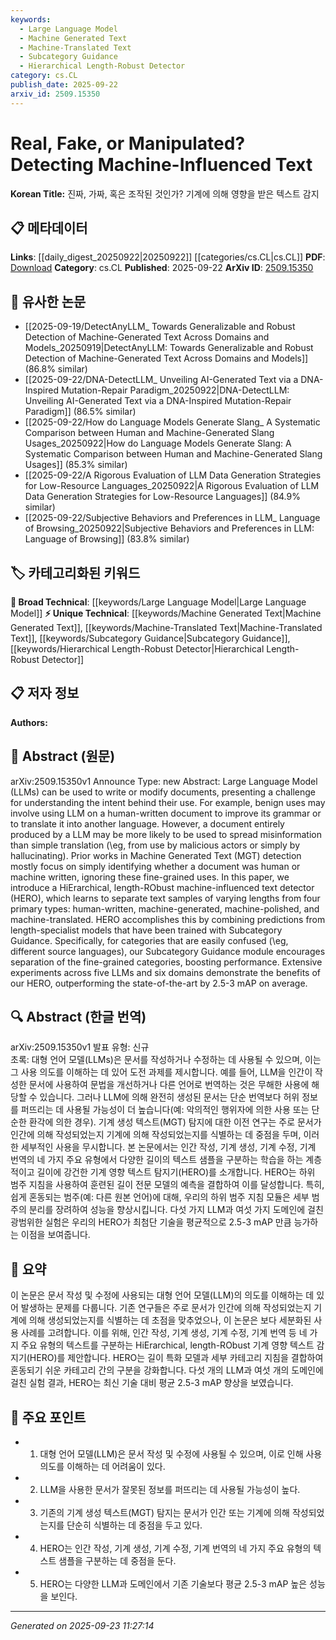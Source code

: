 ```yaml
---
keywords:
  - Large Language Model
  - Machine Generated Text
  - Machine-Translated Text
  - Subcategory Guidance
  - Hierarchical Length-Robust Detector
category: cs.CL
publish_date: 2025-09-22
arxiv_id: 2509.15350
---
```


<!-- KEYWORD_LINKING_METADATA:
{
  "processed_timestamp": "2025-09-23T11:27:14.289044",
  "vocabulary_version": "1.0",
  "selected_keywords": [
    "Large Language Model",
    "Machine Generated Text",
    "Machine-Translated Text",
    "Subcategory Guidance",
    "Hierarchical Length-Robust Detector"
  ],
  "rejected_keywords": [],
  "similarity_scores": {
    "Large Language Model": 0.85,
    "Machine Generated Text": 0.78,
    "Machine-Translated Text": 0.7,
    "Subcategory Guidance": 0.72,
    "Hierarchical Length-Robust Detector": 0.77
  },
  "extraction_method": "AI_prompt_based",
  "budget_applied": true,
  "candidates_json": {
    "candidates": [
      {
        "surface": "Large Language Model",
        "canonical": "Large Language Model",
        "aliases": [
          "LLM"
        ],
        "category": "broad_technical",
        "rationale": "Large Language Models are central to the paper's focus on machine-influenced text detection.",
        "novelty_score": 0.45,
        "connectivity_score": 0.88,
        "specificity_score": 0.65,
        "link_intent_score": 0.85
      },
      {
        "surface": "Machine Generated Text",
        "canonical": "Machine Generated Text",
        "aliases": [
          "MGT"
        ],
        "category": "unique_technical",
        "rationale": "The paper specifically addresses the detection of text generated by machines, making it a unique focus.",
        "novelty_score": 0.7,
        "connectivity_score": 0.65,
        "specificity_score": 0.8,
        "link_intent_score": 0.78
      },
      {
        "surface": "Machine-Translated Text",
        "canonical": "Machine-Translated Text",
        "aliases": [],
        "category": "unique_technical",
        "rationale": "Machine-translated text is a specific category analyzed in the paper, relevant for distinguishing text types.",
        "novelty_score": 0.65,
        "connectivity_score": 0.6,
        "specificity_score": 0.75,
        "link_intent_score": 0.7
      },
      {
        "surface": "Subcategory Guidance",
        "canonical": "Subcategory Guidance",
        "aliases": [],
        "category": "unique_technical",
        "rationale": "This is a novel technique introduced in the paper to improve text classification accuracy.",
        "novelty_score": 0.8,
        "connectivity_score": 0.55,
        "specificity_score": 0.85,
        "link_intent_score": 0.72
      },
      {
        "surface": "Hierarchical Length-Robust Detector",
        "canonical": "Hierarchical Length-Robust Detector",
        "aliases": [
          "HERO"
        ],
        "category": "unique_technical",
        "rationale": "HERO is a new model introduced in the paper for detecting machine-influenced text.",
        "novelty_score": 0.75,
        "connectivity_score": 0.6,
        "specificity_score": 0.8,
        "link_intent_score": 0.77
      }
    ],
    "ban_list_suggestions": [
      "document",
      "performance",
      "experiment"
    ]
  },
  "decisions": [
    {
      "candidate_surface": "Large Language Model",
      "resolved_canonical": "Large Language Model",
      "decision": "linked",
      "scores": {
        "novelty": 0.45,
        "connectivity": 0.88,
        "specificity": 0.65,
        "link_intent": 0.85
      }
    },
    {
      "candidate_surface": "Machine Generated Text",
      "resolved_canonical": "Machine Generated Text",
      "decision": "linked",
      "scores": {
        "novelty": 0.7,
        "connectivity": 0.65,
        "specificity": 0.8,
        "link_intent": 0.78
      }
    },
    {
      "candidate_surface": "Machine-Translated Text",
      "resolved_canonical": "Machine-Translated Text",
      "decision": "linked",
      "scores": {
        "novelty": 0.65,
        "connectivity": 0.6,
        "specificity": 0.75,
        "link_intent": 0.7
      }
    },
    {
      "candidate_surface": "Subcategory Guidance",
      "resolved_canonical": "Subcategory Guidance",
      "decision": "linked",
      "scores": {
        "novelty": 0.8,
        "connectivity": 0.55,
        "specificity": 0.85,
        "link_intent": 0.72
      }
    },
    {
      "candidate_surface": "Hierarchical Length-Robust Detector",
      "resolved_canonical": "Hierarchical Length-Robust Detector",
      "decision": "linked",
      "scores": {
        "novelty": 0.75,
        "connectivity": 0.6,
        "specificity": 0.8,
        "link_intent": 0.77
      }
    }
  ]
}
-->

# Real, Fake, or Manipulated? Detecting Machine-Influenced Text

**Korean Title:** 진짜, 가짜, 혹은 조작된 것인가? 기계에 의해 영향을 받은 텍스트 감지

## 📋 메타데이터

**Links**: [[daily_digest_20250922|20250922]] [[categories/cs.CL|cs.CL]]
**PDF**: [Download](https://arxiv.org/pdf/2509.15350.pdf)
**Category**: cs.CL
**Published**: 2025-09-22
**ArXiv ID**: [2509.15350](https://arxiv.org/abs/2509.15350)

## 🔗 유사한 논문
- [[2025-09-19/DetectAnyLLM_ Towards Generalizable and Robust Detection of Machine-Generated Text Across Domains and Models_20250919|DetectAnyLLM: Towards Generalizable and Robust Detection of Machine-Generated Text Across Domains and Models]] (86.8% similar)
- [[2025-09-22/DNA-DetectLLM_ Unveiling AI-Generated Text via a DNA-Inspired Mutation-Repair Paradigm_20250922|DNA-DetectLLM: Unveiling AI-Generated Text via a DNA-Inspired Mutation-Repair Paradigm]] (86.5% similar)
- [[2025-09-22/How do Language Models Generate Slang_ A Systematic Comparison between Human and Machine-Generated Slang Usages_20250922|How do Language Models Generate Slang: A Systematic Comparison between Human and Machine-Generated Slang Usages]] (85.3% similar)
- [[2025-09-22/A Rigorous Evaluation of LLM Data Generation Strategies for Low-Resource Languages_20250922|A Rigorous Evaluation of LLM Data Generation Strategies for Low-Resource Languages]] (84.9% similar)
- [[2025-09-22/Subjective Behaviors and Preferences in LLM_ Language of Browsing_20250922|Subjective Behaviors and Preferences in LLM: Language of Browsing]] (83.8% similar)

## 🏷️ 카테고리화된 키워드
**🧠 Broad Technical**: [[keywords/Large Language Model|Large Language Model]]
**⚡ Unique Technical**: [[keywords/Machine Generated Text|Machine Generated Text]], [[keywords/Machine-Translated Text|Machine-Translated Text]], [[keywords/Subcategory Guidance|Subcategory Guidance]], [[keywords/Hierarchical Length-Robust Detector|Hierarchical Length-Robust Detector]]

## 📋 저자 정보

**Authors:** 

## 📄 Abstract (원문)

arXiv:2509.15350v1 Announce Type: new 
Abstract: Large Language Model (LLMs) can be used to write or modify documents, presenting a challenge for understanding the intent behind their use. For example, benign uses may involve using LLM on a human-written document to improve its grammar or to translate it into another language. However, a document entirely produced by a LLM may be more likely to be used to spread misinformation than simple translation (\eg, from use by malicious actors or simply by hallucinating). Prior works in Machine Generated Text (MGT) detection mostly focus on simply identifying whether a document was human or machine written, ignoring these fine-grained uses. In this paper, we introduce a HiErarchical, length-RObust machine-influenced text detector (HERO), which learns to separate text samples of varying lengths from four primary types: human-written, machine-generated, machine-polished, and machine-translated. HERO accomplishes this by combining predictions from length-specialist models that have been trained with Subcategory Guidance. Specifically, for categories that are easily confused (\eg, different source languages), our Subcategory Guidance module encourages separation of the fine-grained categories, boosting performance. Extensive experiments across five LLMs and six domains demonstrate the benefits of our HERO, outperforming the state-of-the-art by 2.5-3 mAP on average.

## 🔍 Abstract (한글 번역)

arXiv:2509.15350v1 발표 유형: 신규  
초록: 대형 언어 모델(LLMs)은 문서를 작성하거나 수정하는 데 사용될 수 있으며, 이는 그 사용 의도를 이해하는 데 있어 도전 과제를 제시합니다. 예를 들어, LLM을 인간이 작성한 문서에 사용하여 문법을 개선하거나 다른 언어로 번역하는 것은 무해한 사용에 해당할 수 있습니다. 그러나 LLM에 의해 완전히 생성된 문서는 단순 번역보다 허위 정보를 퍼뜨리는 데 사용될 가능성이 더 높습니다(예: 악의적인 행위자에 의한 사용 또는 단순한 환각에 의한 경우). 기계 생성 텍스트(MGT) 탐지에 대한 이전 연구는 주로 문서가 인간에 의해 작성되었는지 기계에 의해 작성되었는지를 식별하는 데 중점을 두며, 이러한 세부적인 사용을 무시합니다. 본 논문에서는 인간 작성, 기계 생성, 기계 수정, 기계 번역의 네 가지 주요 유형에서 다양한 길이의 텍스트 샘플을 구분하는 학습을 하는 계층적이고 길이에 강건한 기계 영향 텍스트 탐지기(HERO)를 소개합니다. HERO는 하위 범주 지침을 사용하여 훈련된 길이 전문 모델의 예측을 결합하여 이를 달성합니다. 특히, 쉽게 혼동되는 범주(예: 다른 원본 언어)에 대해, 우리의 하위 범주 지침 모듈은 세부 범주의 분리를 장려하여 성능을 향상시킵니다. 다섯 가지 LLM과 여섯 가지 도메인에 걸친 광범위한 실험은 우리의 HERO가 최첨단 기술을 평균적으로 2.5-3 mAP 만큼 능가하는 이점을 보여줍니다.

## 📝 요약

이 논문은 문서 작성 및 수정에 사용되는 대형 언어 모델(LLM)의 의도를 이해하는 데 있어 발생하는 문제를 다룹니다. 기존 연구들은 주로 문서가 인간에 의해 작성되었는지 기계에 의해 생성되었는지를 식별하는 데 초점을 맞추었으나, 이 논문은 보다 세분화된 사용 사례를 고려합니다. 이를 위해, 인간 작성, 기계 생성, 기계 수정, 기계 번역 등 네 가지 주요 유형의 텍스트를 구분하는 HiErarchical, length-RObust 기계 영향 텍스트 감지기(HERO)를 제안합니다. HERO는 길이 특화 모델과 세부 카테고리 지침을 결합하여 혼동되기 쉬운 카테고리 간의 구분을 강화합니다. 다섯 개의 LLM과 여섯 개의 도메인에 걸친 실험 결과, HERO는 최신 기술 대비 평균 2.5-3 mAP 향상을 보였습니다.

## 🎯 주요 포인트

- 1. 대형 언어 모델(LLM)은 문서 작성 및 수정에 사용될 수 있으며, 이로 인해 사용 의도를 이해하는 데 어려움이 있다.
- 2. LLM을 사용한 문서가 잘못된 정보를 퍼뜨리는 데 사용될 가능성이 높다.
- 3. 기존의 기계 생성 텍스트(MGT) 탐지는 문서가 인간 또는 기계에 의해 작성되었는지를 단순히 식별하는 데 중점을 두고 있다.
- 4. HERO는 인간 작성, 기계 생성, 기계 수정, 기계 번역의 네 가지 주요 유형의 텍스트 샘플을 구분하는 데 중점을 둔다.
- 5. HERO는 다양한 LLM과 도메인에서 기존 기술보다 평균 2.5-3 mAP 높은 성능을 보인다.


---

*Generated on 2025-09-23 11:27:14*